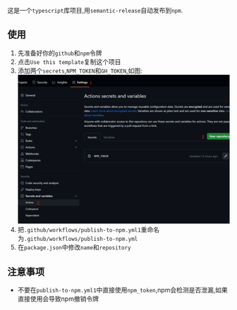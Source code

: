 这是一个``typescript``库项目,用``semantic-release``自动发布到``npm``.

## 使用

1. 先准备好你的``github``和``npm``令牌
2. 点击``Use this template``复制这个项目
3. 添加两个``secrets``,``NPM_TOKEN``和``GH_TOKEN``,如图:![img.png](img.png)
4. 把``.github/workflows/publish-to-npm.yml1``重命名为``.github/workflows/publish-to-npm.yml``
5. 在``package.json``中修改``name``和``repository``

## 注意事项

- 不要在``publish-to-npm.yml1``中直接使用``npm_token``,npm会检测是否泄漏,如果直接使用会导致npm撤销令牌
